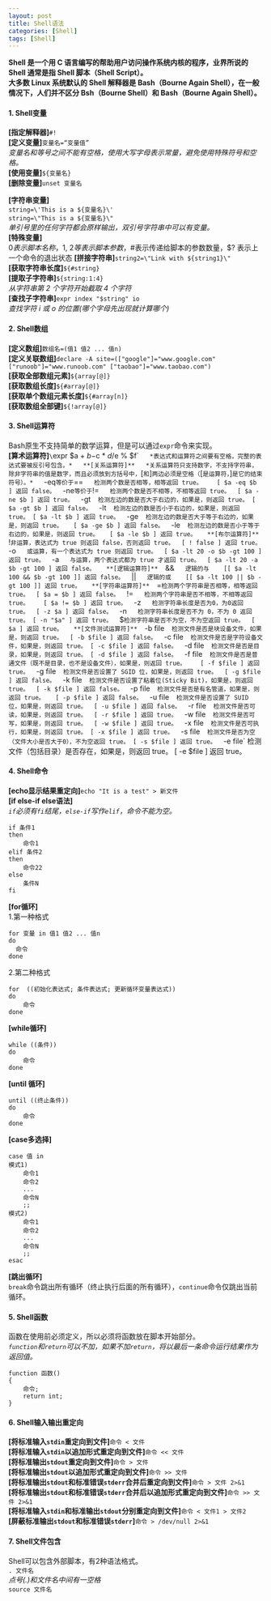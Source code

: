 ```yaml
---
layout: post
title: Shell语法
categories: [Shell]
tags: [Shell]
---
```

**Shell 是一个用 C 语言编写的帮助用户访问操作系统内核的程序，业界所说的 Shell 通常是指 Shell 脚本（Shell Script）。  
大多数 Linux 系统默认的 Shell 解释器是 Bash（Bourne Again Shell），在一般情况下，人们并不区分 Bsh（Bourne Shell）和 Bash（Bourne Again Shell）。**  
#### 1. Shell变量
**[指定解释器]**`#!`  
**[定义变量]**`变量名=“变量值”`  
*变量名和等号之间不能有空格，使用大写字母表示常量，避免使用特殊符号和空格。*  
**[使用变量]**`${变量名}`  
**[删除变量]**`unset 变量名`  
<!-- more -->  
**[字符串变量]**  
`string=\'This is a ${变量名}\'`  
`string=\"This is a ${变量名}\"`  
*单引号里的任何字符都会原样输出，双引号字符串中可以有变量。*  
**[特殊变量]**  
 $0 表示脚本名称，$1, $2 等表示脚本参数，$#表示传递给脚本的参数数量，$? 表示上一个命令的退出状态
**[拼接字符串]**`string2=\"Link with ${string1}\"`  
**[获取字符串长度]**`${#string}`  
**[提取子字符串]**`${string:1:4}`  
*从字符串第 2 个字符开始截取 4 个字符*  
**[查找子字符串]**`expr index "$string" io`  
*查找字符 i 或 o 的位置(哪个字母先出现就计算哪个)*  
#### 2. Shell数组
**[定义数组]**`数组名=(值1 值2 ... 值n)`  
**[定义关联数组]**`declare -A site=(["google"]="www.google.com" ["runoob"]="www.runoob.com" ["taobao"]="www.taobao.com")`  
**[获取全部数组元素]**`${array[@]}`  
**[获取数组长度]**`${#array[@]}`  
**[获取单个数组元素长度]**`${#array[n]}`  
**[获取数组全部键]**`${!array[@]}`  
#### 3. Shell运算符
Bash原生不支持简单的数学运算，但是可以通过`expr`命令来实现。  
**[算术运算符]**`\`expr $a + $b -$c \* $d /$e % $f\``  
*表达式和运算符之间要有空格，完整的表达式要被反引号包含。*  
**[关系运算符]**  
*关系运算符只支持数字，不支持字符串，除非字符串的值是数字，而且必须放到方括号中，`[`和`]`两边必须是空格（`[`是运算符，`]`是它的结束符号）。*  
`-eq`等价于`==`	检测两个数是否相等，相等返回 true。	[ $a -eq $b ] 返回 false。  
`-ne`等价于`!=`	检测两个数是否不相等，不相等返回 true。	[ $a -ne $b ] 返回 true。  
`-gt`	检测左边的数是否大于右边的，如果是，则返回 true。	[ $a -gt $b ] 返回 false。  
`-lt`	检测左边的数是否小于右边的，如果是，则返回 true。	[ $a -lt $b ] 返回 true。  
`-ge`	检测左边的数是否大于等于右边的，如果是，则返回 true。	[ $a -ge $b ] 返回 false。  
`-le`	检测左边的数是否小于等于右边的，如果是，则返回 true。	[ $a -le $b ] 返回 true。  
**[布尔运算符]**  
`!`	非运算，表达式为 true 则返回 false，否则返回 true。	[ ! false ] 返回 true。  
`-o`	或运算，有一个表达式为 true 则返回 true。	[ $a -lt 20 -o $b -gt 100 ] 返回 true。  
`-a`	与运算，两个表达式都为 true 才返回 true。	[ $a -lt 20 -a $b -gt 100 ] 返回 false。  
**[逻辑运算符]**  
`&&`	逻辑的与	[[ $a -lt 100 && $b -gt 100 ]] 返回 false。  
`||`	逻辑的或	[[ $a -lt 100 || $b -gt 100 ]] 返回 true。  
**[字符串运算符]**  
`=`	检测两个字符串是否相等，相等返回 true。	[ $a = $b ] 返回 false。  
`!=`	检测两个字符串是否不相等，不相等返回 true。	[ $a != $b ] 返回 true。  
`-z`	检测字符串长度是否为0，为0返回 true。	[ -z $a ] 返回 false。  
`-n`	检测字符串长度是否不为 0，不为 0 返回 true。	[ -n "$a" ] 返回 true。  
`$`	检测字符串是否不为空，不为空返回 true。	[ $a ] 返回 true。  
**[文件测试运算符]**  
`-b file`	检测文件是否是块设备文件，如果是，则返回 true。	[ -b $file ] 返回 false。  
`-c file`	检测文件是否是字符设备文件，如果是，则返回 true。	[ -c $file ] 返回 false。  
`-d file`	检测文件是否是目录，如果是，则返回 true。	[ -d $file ] 返回 false。  
`-f file`	检测文件是否是普通文件（既不是目录，也不是设备文件），如果是，则返回 true。	[ -f $file ] 返回 true。  
`-g file`	检测文件是否设置了 SGID 位，如果是，则返回 true。	[ -g $file ] 返回 false。  
`-k file`	检测文件是否设置了粘着位(Sticky Bit)，如果是，则返回 true。	[ -k $file ] 返回 false。  
`-p file`	检测文件是否是有名管道，如果是，则返回 true。	[ -p $file ] 返回 false。  
`-u file`	检测文件是否设置了 SUID 位，如果是，则返回 true。	[ -u $file ] 返回 false。  
`-r file`	检测文件是否可读，如果是，则返回 true。	[ -r $file ] 返回 true。  
`-w file`	检测文件是否可写，如果是，则返回 true。	[ -w $file ] 返回 true。  
`-x file`	检测文件是否可执行，如果是，则返回 true。	[ -x $file ] 返回 true。  
`-s file`	检测文件是否为空（文件大小是否大于0），不为空返回 true。	[ -s $file ] 返回 true。  
`-e file`	检测文件（包括目录）是否存在，如果是，则返回 true。	[ -e $file ] 返回 true。  
#### 4. Shell命令
**[echo显示结果重定向]**`echo "It is a test" > 新文件`  
**[if else-if else语法]**  
*`if`必须有`fi`结尾，`else-if`写作`elif`，命令不能为空。*  
```
if 条件1
then
    命令1
elif 条件2 
then 
    命令22
else
    条件N
fi
```
**[for循环]**  
1.第一种格式  
```
for 变量 in 值1 值2 ... 值n
do
  命令
done
```
2.第二种格式  
```
for  ((初始化表达式; 条件表达式; 更新循环变量表达式))
do
    命令
done
```
**[while循环]**  
```
while ((条件))
do
    命令
done
```
**[until 循环]**  
```
until ((终止条件))
do
    命令
done
```
**[case多选择]**  
```
case 值 in
模式1)
    命令1
    命令2
    ...
    命令N
    ;;
模式2)
    命令1
    命令2
    ...
    命令N
    ;;
esac
```
**[跳出循环]**  
`break`命令跳出所有循环（终止执行后面的所有循环），`continue`命令仅跳出当前循环。  
#### 5. Shell函数
函数在使用前必须定义，所以必须将函数放在脚本开始部分。  
*`function`和`return`可以不加，如果不加`return`，将以最后一条命令运行结果作为返回值。*  
```
function 函数()
{
	命令;
    return int;
}
```
#### 6. Shell输入输出重定向
**[将标准输入`stdin`重定向到文件]**`命令 < 文件`  
**[将标准输入`stdin`以追加形式重定向到文件]**`命令 << 文件`  
**[将标准输出`stdout`重定向到文件]**`命令 > 文件`  
**[将标准输出`stdout`以追加形式重定向到文件]**`命令 >> 文件`  
**[将标准输出`stdout`和标准错误`stderr`合并后重定向到文件]**`命令 > 文件 2>&1`  
**[将标准输出`stdout`和标准错误`stderr`合并后以追加形式重定向到文件]**`命令 >> 文件 2>&1`  
**[将标准输入`stdin`和标准输出`stdout`分别重定向到文件]**`命令 < 文件1 > 文件2`  
**[屏蔽标准输出`stdout`和标准错误`stderr`]**`命令 > /dev/null 2>&1`  
#### 7. Shell文件包含
Shell可以包含外部脚本，有2种语法格式。  
`. 文件名`  
*点号(.)和文件名中间有一空格*  
`source 文件名`  